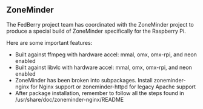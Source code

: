 ## ZoneMinder

The FedBerry project team has coordinated with the ZoneMinder project to produce a special build of ZoneMinder specifically for the Raspberry Pi.

Here are some important features:

- Built against ffmpeg with hardware accel: mmal, omx, omx-rpi, and neon enabled
- Built against libvlc with hardware accel: mmal, omx, omx-rpi, and neon enabled
- ZoneMinder has been broken into subpackages. Install zoneminder-nginx for Nginx support or zoneminder-httpd for legacy Apache support
- After package installation, remember to follow all the steps found in /usr/share/doc/zoneminder-nginx/README

